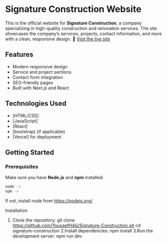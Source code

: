 # Signature Construction Website
This is the official website for **Signature Construction**, a company specializing in high-quality construction and renovation services. The site showcases the company’s services, projects, contact information, and more with a clean, responsive design.
🔗 [Visit the live site](https://signature-construction.vercel.app/)
## Features

- Modern responsive design
- Service and project sections
- Contact form integration
- SEO-friendly pages
- Built with Next.js and React

## Technologies Used
- [HTML/CSS]
- [JavaScript]
- [React]
- [bootstrap) (if applicable)
- [Vercel] for deployment

## Getting Started

### Prerequisites

Make sure you have **Node.js** and **npm** installed:

```bash
node -v
npm -v
```
If not, install node from https://nodejs.org/.

Installation
1. Clone the repository:
   git clone https://github.com/YoussefH4jji/Signature-Construction.git
   cd signature-construction
2.Install dependencies:
  npm install
3.Run the development server:
  npm run dev

